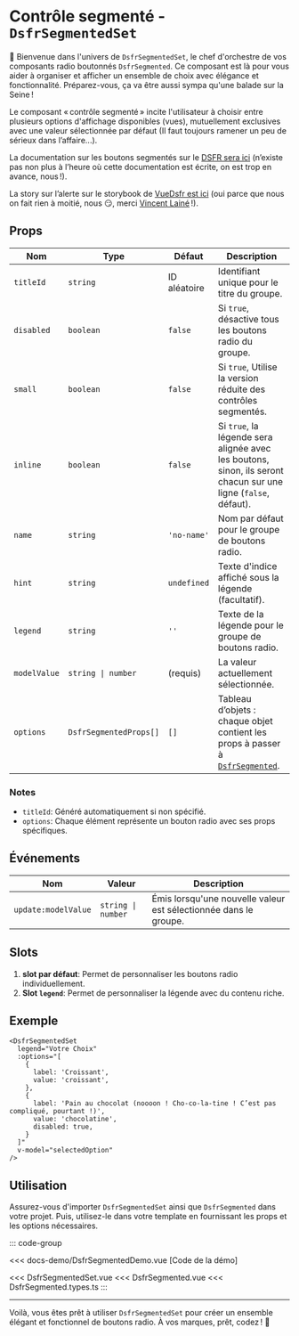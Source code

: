 # Contrôle segmenté - `DsfrSegmentedSet`

🌟 Bienvenue dans l'univers de `DsfrSegmentedSet`, le chef d'orchestre de vos composants radio boutonnés `DsfrSegmented`. Ce composant est là pour vous aider à organiser et afficher un ensemble de choix avec élégance et fonctionnalité. Préparez-vous, ça va être aussi sympa qu'une balade sur la Seine !

Le composant « contrôle segmenté » incite l'utilisateur à choisir entre plusieurs options d'affichage disponibles (vues), mutuellement exclusives avec une valeur sélectionnée par défaut (Il faut toujours ramener un peu de sérieux dans l’affaire...).

La documentation sur les boutons segmentés sur le [DSFR sera ici](https://www.systeme-de-design.gouv.fr/elements-d-interface/composants/controle-segmente) (n’existe pas non plus à l’heure où cette documentation est écrite, on est trop en avance, nous !).

La story sur l’alerte sur le storybook de [VueDsfr est ici](https://vue-ds.fr/?path=/docs/composants-dsfrsegmentedset--docs) (oui parce que nous on fait rien à moitié, nous 😏, merci [Vincent Lainé](https://github.com/vincentlaine/) !).

## Props

| Nom         | Type                                  | Défaut         | Description                                                    |
|-------------|---------------------------------------|----------------|----------------------------------------------------------------|
| `titleId`   | `string`                              | ID aléatoire   | Identifiant unique pour le titre du groupe.                    |
| `disabled`  | `boolean`                             | `false`        | Si `true`, désactive tous les boutons radio du groupe.         |
| `small`     | `boolean`                             | `false`        | Si `true`, Utilise la version réduite des contrôles segmentés.       |
| `inline`    | `boolean`                             | `false`        | Si `true`, la légende sera alignée avec les boutons, sinon, ils seront chacun sur une ligne (`false`, défaut).                       |
| `name`      | `string`                              | `'no-name'`    | Nom par défaut pour le groupe de boutons radio.                |
| `hint`      | `string`                              | `undefined`    | Texte d'indice affiché sous la légende (facultatif).           |
| `legend`    | `string`                              | `''`           | Texte de la légende pour le groupe de boutons radio.           |
| `modelValue`| `string \| number`                    | (requis)       | La valeur actuellement sélectionnée.                           |
| `options`   | `DsfrSegmentedProps[]`                | `[]`           | Tableau d’objets : chaque objet contient les props à passer à [`DsfrSegmented`](/composants/DsfrSegmented).                    |

### Notes

- `titleId`: Généré automatiquement si non spécifié.
- `options`: Chaque élément représente un bouton radio avec ses props spécifiques.

## Événements

| Nom                | Valeur               | Description                                  |
|--------------------|----------------------|----------------------------------------------|
| `update:modelValue` | `string \| number`   | Émis lorsqu'une nouvelle valeur est sélectionnée dans le groupe. |

## Slots

1. **slot par défaut**: Permet de personnaliser les boutons radio individuellement.
2. **Slot `legend`**: Permet de personnaliser la légende avec du contenu riche.

## Exemple

```vue
<DsfrSegmentedSet
  legend="Votre Choix"
  :options="[
    {
      label: 'Croissant',
      value: 'croissant',
    },
    {
      label: 'Pain au chocolat (noooon ! Cho-co-la-tine ! C’est pas compliqué, pourtant !)',
      value: 'chocolatine',
      disabled: true,
    }
  ]"
  v-model="selectedOption"
/>
```

## Utilisation

Assurez-vous d'importer `DsfrSegmentedSet` ainsi que `DsfrSegmented` dans votre projet. Puis, utilisez-le dans votre template en fournissant les props et les options nécessaires.

::: code-group

<Story data-title="Démo" min-h="150px">
  <DsfrSegmentedDemo />
</Story>

<<< docs-demo/DsfrSegmentedDemo.vue [Code de la démo]

<<< DsfrSegmentedSet.vue
<<< DsfrSegmented.vue
<<< DsfrSegmented.types.ts
:::

<script setup lang="ts">
import DsfrSegmentedDemo from './docs-demo/DsfrSegmentedDemo.vue'
</script>

---

Voilà, vous êtes prêt à utiliser `DsfrSegmentedSet` pour créer un ensemble élégant et fonctionnel de boutons radio. À vos marques, prêt, codez ! 🚀
